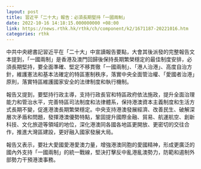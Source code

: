 ```yaml
---
layout: post
title: 習近平「二十大」報告：必須長期堅持「一國兩制」
date: 2022-10-16 14:18:15.000000000 +08:00
link: https://news.rthk.hk/rthk/ch/component/k2/1671187-20221016.htm
categories: rthk
---
```


中共中央總書記習近平在「二十大」中宣讀報告要點，大會其後派發的完整報告文本提到，「一國兩制」是香港及澳門回歸後保持長期繁榮穩定的最佳制度安排，必須長期堅持，要全面準確、堅定不移貫徹「一國兩制」、「港人治港」、高度自治方針，維護憲法和基本法確定的特區憲制秩序，落實中央全面管治權、「愛國者治港」原則，落實特區維護國家安全的法律制度和執行機制。

報告又提到，要堅持行政主導，支持行政長官和特區政府依法施政，提升全面治理能力和管治水平，完善特區司法制度和法律體系，保持港澳資本主義制度和生活方式長期不變，促進港澳長期繁榮穩定。中央支持港澳發展經濟、改善民生、破解深層次矛盾和問題，發揮港澳優勢特點，鞏固提升國際金融、貿易、航運航空、創新科技、文化旅遊等領域的地位，深化港澳同各國各地區更開放、更密切的交往合作，推進大灣區建設，更好融入國家發展大局。

報告又表示，要壯大愛國愛港愛澳力量，增強港澳同胞的愛國精神，形成更廣泛的國內外支持「一國兩制」的統一戰線，堅決打擊反中亂港亂澳勢力，防範和遏制外部勢力干預港澳事務。
